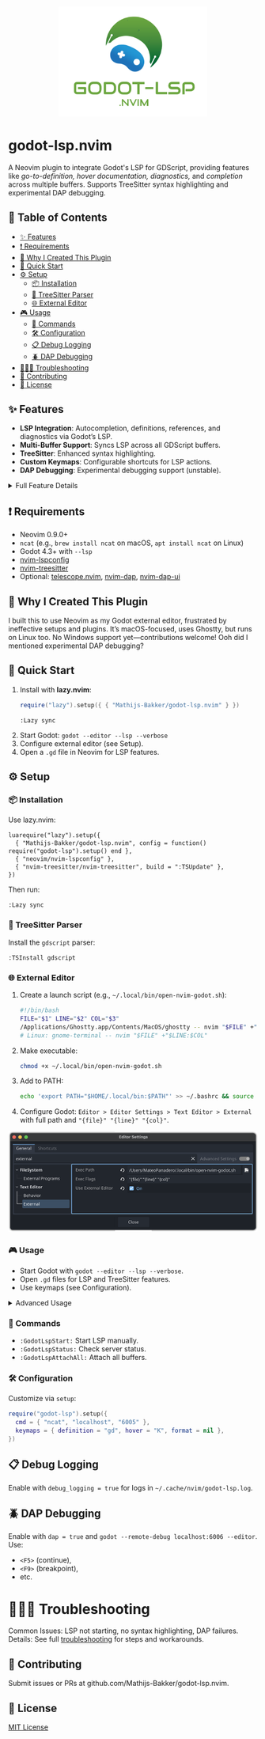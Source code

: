 <div align="center"><img src="assets/logo_godot-lsp-nvim.svg" width="300"></div>

# godot-lsp.nvim

A Neovim plugin to integrate Godot's LSP for GDScript, providing features like _go-to-definition, hover documentation, diagnostics,_ and _completion_ across multiple buffers. Supports TreeSitter syntax highlighting and experimental DAP debugging.

## 📑 Table of Contents

- [✨ Features](#-features)
- [❗ Requirements](#-requirements)
- [🌱 Why I Created This Plugin](#-why-i-created-this-plugin)
- [🚀 Quick Start](#-quick-start)
- [⚙️ Setup](#%EF%B8%8F-setup)
  - [📦 Installation](#-installation)
  - [🌳 TreeSitter Parser](#-treesitter-parser)
  - [🌐 External Editor](#-external-editor)
- [🎮 Usage](#-usage)
  - [🤖 Commands](#-commands)
  - [🛠️ Configuration](#%EF%B8%8F-configuration)
  - [📋 Debug Logging](#-debug-logging)
  - [🪲 DAP Debugging](#-dap-debugging)
- [🕵🏻‍♂️ Troubleshooting](#%EF%B8%8F-troubleshooting)
- [🤝 Contributing](#-contributing)
- [📄 License](#-license)

## ✨ Features

- **LSP Integration**: Autocompletion, definitions, references, and diagnostics via Godot’s LSP.
- **Multi-Buffer Support**: Syncs LSP across all GDScript buffers.
- **TreeSitter**: Enhanced syntax highlighting.
- **Custom Keymaps**: Configurable shortcuts for LSP actions.
- **DAP Debugging**: Experimental debugging support (unstable).

<details>
<summary>Full Feature Details</summary>

- Connects to Godot’s LSP server via `ncat` on port 6005.
- Supports go-to-definition, hover documentation, renaming, and workspace symbols.
- Automatic buffer attachment and TreeSitter highlighting on `.gd` file open.
- Experimental DAP with breakpoints and step-through (requires `nvim-dap`).

</details>

## ❗ Requirements

- Neovim 0.9.0+
- `ncat` (e.g., `brew install ncat` on macOS, `apt install ncat` on Linux)
- Godot 4.3+ with `--lsp`
- [nvim-lspconfig](https://github.com/neovim/nvim-lspconfig)
- [nvim-treesitter](https://github.com/nvim-treesitter/nvim-treesitter)
- Optional: [telescope.nvim](https://github.com/nvim-telescope/telescope.nvim), [nvim-dap](https://github.com/mfussenegger/nvim-dap), [nvim-dap-ui](https://github.com/rcarriga/nvim-dap-ui)

## 🌱 Why I Created This Plugin

I built this to use Neovim as my Godot external editor, frustrated by ineffective setups and plugins. It’s macOS-focused, uses Ghostty, but runs on Linux too. No Windows support yet—contributions welcome! Ooh did I mentioned experimental DAP debugging?

## 🚀 Quick Start

1. Install with **lazy.nvim**:
   ```lua
   require("lazy").setup({ { "Mathijs-Bakker/godot-lsp.nvim" } })
   ```
   ```
   :Lazy sync
   ```
1. Start Godot: `godot --editor --lsp --verbose`
1. Configure external editor (see Setup).
1. Open a `.gd` file in Neovim for LSP features.

## ⚙️ Setup
### 📦 Installation
Use lazy.nvim:
```
luarequire("lazy").setup({
  { "Mathijs-Bakker/godot-lsp.nvim", config = function() require("godot-lsp").setup() end },
  { "neovim/nvim-lspconfig" },
  { "nvim-treesitter/nvim-treesitter", build = ":TSUpdate" },
})
```
Then run:
```
:Lazy sync
```

### 🌳 TreeSitter Parser
Install the `gdscript` parser:
```
:TSInstall gdscript
```

### 🌐 External Editor

1. Create a launch script (e.g., `~/.local/bin/open-nvim-godot.sh`):
    ```bash
    #!/bin/bash
    FILE="$1" LINE="$2" COL="$3"
    /Applications/Ghostty.app/Contents/MacOS/ghostty -- nvim "$FILE" +"$LINE:$COL"
    # Linux: gnome-terminal -- nvim "$FILE" +"$LINE:$COL"
    ```
1. Make executable: 
    ```bash
    chmod +x ~/.local/bin/open-nvim-godot.sh
    ```
1. Add to PATH: 
    ```bash
    echo 'export PATH="$HOME/.local/bin:$PATH"' >> ~/.bashrc && source ~/.bashrc
    ```
1. Configure Godot: `Editor > Editor Settings > Text Editor > External` with full path and `"{file}" "{line}" "{col}"`.
<div align="center"><img src="assets/godot_editor_settings.png"></div>

### 🎮 Usage

- Start Godot with `godot --editor --lsp --verbose`.
- Open `.gd` files for LSP and TreeSitter features.
- Use keymaps (see Configuration).

<details>
<summary>Advanced Usage</summary>

- **Keymaps**: `gd` (definition), `K` (hover), `<leader>cd` (diagnostics), etc.
- **Autocommands**: Auto-attaches buffers, syncs with Godot.
- See [Commands](#-commands) and [Configuration](%EF%B8%8F-configuration) for more.
</details>


### 🤖 Commands

- `:GodotLspStart:` Start LSP manually.
- `:GodotLspStatus:` Check server status.
- `:GodotLspAttachAll:` Attach all buffers.

### 🛠️ Configuration
Customize via `setup`:
```lua
require("godot-lsp").setup({
  cmd = { "ncat", "localhost", "6005" },
  keymaps = { definition = "gd", hover = "K", format = nil },
})
```
## 📋 Debug Logging
Enable with `debug_logging = true` for logs in `~/.cache/nvim/godot-lsp.log`.

## 🪲 DAP Debugging
Enable with `dap = true` and `godot --remote-debug localhost:6006 --editor`.  
Use: 
- `<F5>` (continue),
- `<F9>` (breakpoint), 
- etc.

# 🕵🏻‍♂️ Troubleshooting

Common Issues: LSP not starting, no syntax highlighting, DAP failures.  
Details: See full [troubleshooting](docs/TROUBLESHOOTING.md) for steps and workarounds.

## 🤝 Contributing
Submit issues or PRs at github.com/Mathijs-Bakker/godot-lsp.nvim.

## 📄 License
[MIT License](LICENSE)

